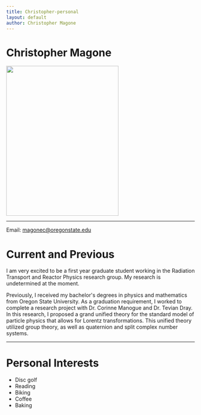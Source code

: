 ```yaml
---
title: Christopher-personal
layout: default
author: Christopher Magone
---
```

# Christopher Magone

<img src="{{ site.url }}users/magonec/Images/Pic.jpg" height="400" width="300">

--------------

Email: [magonec@oregonstate.edu](mailto:magonec@oregonstate.edu)

# Current and Previous

I am very excited to be a first year graduate student working in the Radiation Transport and Reactor Physics research group. My research is undetermined at the moment.

Previously, I received my bachelor's degrees in physics and mathematics from Oregon State University. As a graduation requirement, I worked to complete a research project with Dr. Corinne Manogue and Dr. Tevian Dray. In this research, I proposed a grand unified theory for the standard model of particle physics that allows for Lorentz transformations. This unified theory utilized group theory, as well as quaternion and split complex number systems. 

***
# Personal Interests 

- Disc golf
- Reading 
- Biking
- Coffee
- Baking